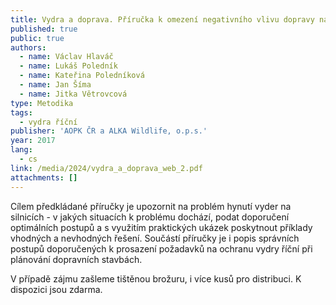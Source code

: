 ```yaml
---
title: Vydra a doprava. Příručka k omezení negativního vlivu dopravy na vydru říční
published: true
public: true
authors:
  - name: Václav Hlaváč
  - name: Lukáš Poledník
  - name: Kateřina Poledníková
  - name: Jan Šíma
  - name: Jitka Větrovcová
type: Metodika
tags:
  - vydra říční
publisher: 'AOPK ČR a ALKA Wildlife, o.p.s.'
year: 2017
lang:
  - cs
link: /media/2024/vydra_a_doprava_web_2.pdf
attachments: []
---
```

Cílem
 předkládané příručky je upozornit na problém hynutí vyder na silnicích -  v jakých situacích k problému dochází, podat doporučení optimálních postupů a s využitím praktických ukázek poskytnout příklady vhodných
 a nevhodných řešení. Součástí příručky je i popis správních postupů doporučených k prosazení požadavků
 na ochranu vydry říční při plánování dopravních stavbách.

V případě zájmu zašleme tištěnou brožuru, i více kusů pro distribuci. K dispozici jsou zdarma.
